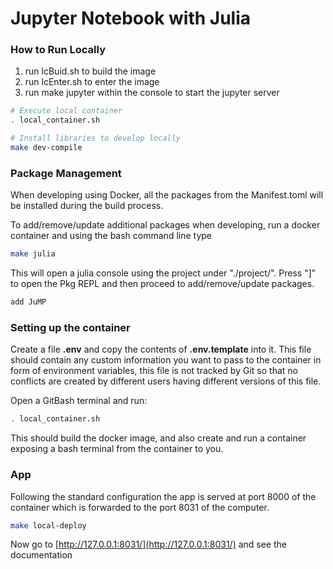 #  Jupyter Notebook with Julia



### How to Run Locally ###

1. run lcBuid.sh to build the image 
1. run lcEnter.sh to enter the image
1. run make jupyter within the console to start the jupyter server

```bash
# Execute local container
. local_container.sh
```

```bash
# Install libraries to develop locally
make dev-compile
```
### Package Management ###

When developing using Docker, all the packages from the Manifest.toml will be installed during the build process.

To add/remove/update additional packages when developing, run a docker container and using the bash command line type
```bash
make julia
```
This will open a julia console using the project under "./project/". Press "]" to open the Pkg REPL and then proceed to add/remove/update packages.
```bash
add JuMP
```

### Setting up the container

Create a file **.env** and copy the contents of **.env.template** into it. This file should contain any custom information you want to pass to the container in form of environment variables, this file is not tracked by Git so that no conflicts are created by different users having different versions of this file.<br>

Open a GitBash terminal and run:

```bash
. local_container.sh
```

This should build the docker image, and also create and run a container exposing a bash terminal from the container to you.

### App

Following the standard configuration the app is served at port 8000 of the container which is forwarded to the port 8031 of the computer.

```bash
make local-deploy
```

Now go to [http://127.0.0.1:8031/](http://127.0.0.1:8031/) and see the documentation
